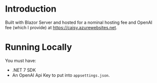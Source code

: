 # Introduction

Built with Blazor Server and hosted for a nominal hosting fee and OpenAI fee (which I provide) at <https://caisy.azurewebsites.net>.

# Running Locally

You must have:

- .NET 7 SDK
- An OpenAI Api Key to put into `appsettings.json`.
